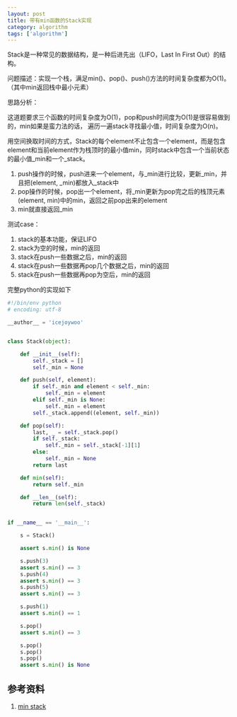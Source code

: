 ```yaml
---
layout: post
title: 带有min函数的Stack实现
category: algorithm
tags: ['algorithm']
---
```


Stack是一种常见的数据结构，是一种后进先出（LIFO，Last In First Out）的结构。

问题描述：实现一个栈，满足min()、pop()、push()方法的时间复杂度都为O(1)。（其中min返回栈中最小元素）

思路分析：

这道题要求三个函数的时间复杂度为O(1)，pop和push时间度为O(1)是很容易做到的，min如果是蛮力法的话，
遍历一遍stack寻找最小值，时间复杂度为O(n)。

用空间换取时间的方式，Stack的每个element不止包含一个element，而是包含element和当前element作为栈顶时的最小值min，同时stack中包含一个当前状态的最小值\_min和一个\_stack。

1. push操作的时候，push进来一个element，与\_min进行比较，更新\_min，并且把(element, \_min)都放入\_stack中
1. pop操作的时候，pop出一个element，将\_min更新为pop完之后的栈顶元素(element, min)中的min，返回之前pop出来的element
1. min就直接返回\_min

测试case：

1. stack的基本功能，保证LIFO
1. stack为空的时候，min的返回
1. stack在push一些数据之后，min的返回
1. stack在push一些数据再pop几个数据之后，min的返回
1. stack在push一些数据再pop为空后，min的返回

完整python的实现如下

```python
#!/bin/env python
# encoding: utf-8

__author__ = 'icejoywoo'


class Stack(object):

    def __init__(self):
        self._stack = []
        self._min = None

    def push(self, element):
        if self._min and element < self._min:
            self._min = element
        elif self._min is None:
            self._min = element
        self._stack.append((element, self._min))

    def pop(self):
        last, _ = self._stack.pop()
        if self._stack:
            self._min = self._stack[-1][1]
        else:
            self._min = None
        return last

    def min(self):
        return self._min

    def __len__(self):
        return len(self._stack)


if __name__ == '__main__':

    s = Stack()

    assert s.min() is None

    s.push(3)
    assert s.min() == 3
    s.push(4)
    assert s.min() == 3
    s.push(5)
    assert s.min() == 3

    s.push(1)
    assert s.min() == 1

    s.pop()
    assert s.min() == 3

    s.pop()
    s.pop()
    s.pop()
    assert s.min() is None

```

## 参考资料

1. [min stack](https://leetcode.com/problems/min-stack/)
